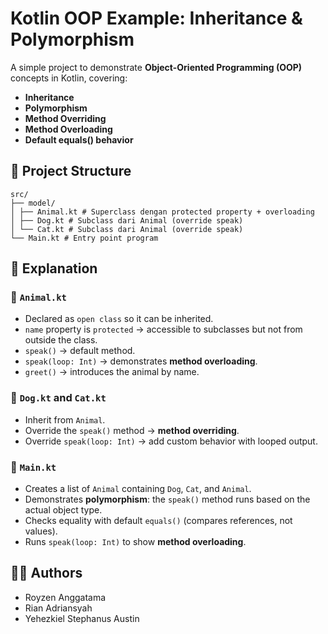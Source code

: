 # Kotlin OOP Example: Inheritance & Polymorphism

A simple project to demonstrate **Object-Oriented Programming (OOP)** concepts in Kotlin, covering:

- **Inheritance**
- **Polymorphism**
- **Method Overriding**
- **Method Overloading**
- **Default equals() behavior**

## 📂 Project Structure

```
src/
├── model/
│ ├── Animal.kt # Superclass dengan protected property + overloading
│ ├── Dog.kt # Subclass dari Animal (override speak)
│ └── Cat.kt # Subclass dari Animal (override speak)
└── Main.kt # Entry point program
```

## 📝 Explanation

### 🔹 `Animal.kt`
- Declared as `open class` so it can be inherited.
- `name` property is `protected` → accessible to subclasses but not from outside the class.
- `speak()` → default method.
- `speak(loop: Int)` → demonstrates **method overloading**.
- `greet()` → introduces the animal by name.

### 🔹 `Dog.kt` and `Cat.kt`
- Inherit from `Animal`.
- Override the `speak()` method → **method overriding**.
- Override `speak(loop: Int)` → add custom behavior with looped output.

### 🔹 `Main.kt`
- Creates a list of `Animal` containing `Dog`, `Cat`, and `Animal`.
- Demonstrates **polymorphism**: the `speak()` method runs based on the actual object type.
- Checks equality with default `equals()` (compares references, not values).
- Runs `speak(loop: Int)` to show **method overloading**.

## 👨‍💻 Authors

- Royzen Anggatama
- Rian Adriansyah
- Yehezkiel Stephanus Austin
